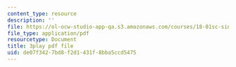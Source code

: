 ```yaml
---
content_type: resource
description: ''
file: https://ol-ocw-studio-app-qa.s3.amazonaws.com/courses/18-01sc-single-variable-calculus-fall-2010/de07f3427bd8f2d1431f8bba5ccd5475_BSqNgPkeWIM.pdf
file_type: application/pdf
resourcetype: Document
title: 3play pdf file
uid: de07f342-7bd8-f2d1-431f-8bba5ccd5475
---
```


